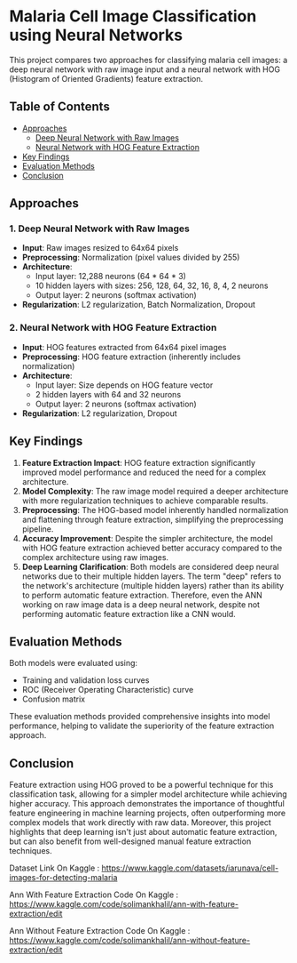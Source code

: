 # Malaria Cell Image Classification using Neural Networks

This project compares two approaches for classifying malaria cell images: a deep neural network with raw image input and a neural network with HOG (Histogram of Oriented Gradients) feature extraction.

## Table of Contents
- [Approaches](#approaches)
  - [Deep Neural Network with Raw Images](#1-deep-neural-network-with-raw-images)
  - [Neural Network with HOG Feature Extraction](#2-neural-network-with-hog-feature-extraction)
- [Key Findings](#key-findings)
- [Evaluation Methods](#evaluation-methods)
- [Conclusion](#conclusion)

## Approaches

### 1. Deep Neural Network with Raw Images

- **Input**: Raw images resized to 64x64 pixels
- **Preprocessing**: Normalization (pixel values divided by 255)
- **Architecture**: 
  - Input layer: 12,288 neurons (64 * 64 * 3)
  - 10 hidden layers with sizes: 256, 128, 64, 32, 16, 8, 4, 2 neurons
  - Output layer: 2 neurons (softmax activation)
- **Regularization**: L2 regularization, Batch Normalization, Dropout

### 2. Neural Network with HOG Feature Extraction

- **Input**: HOG features extracted from 64x64 pixel images
- **Preprocessing**: HOG feature extraction (inherently includes normalization)
- **Architecture**:
  - Input layer: Size depends on HOG feature vector
  - 2 hidden layers with 64 and 32 neurons
  - Output layer: 2 neurons (softmax activation)
- **Regularization**: L2 regularization, Dropout

## Key Findings

1. **Feature Extraction Impact**: HOG feature extraction significantly improved model performance and reduced the need for a complex architecture.
2. **Model Complexity**: The raw image model required a deeper architecture with more regularization techniques to achieve comparable results.
3. **Preprocessing**: The HOG-based model inherently handled normalization and flattening through feature extraction, simplifying the preprocessing pipeline.
4. **Accuracy Improvement**: Despite the simpler architecture, the model with HOG feature extraction achieved better accuracy compared to the complex architecture using raw images.
5. **Deep Learning Clarification**: Both models are considered deep neural networks due to their multiple hidden layers. The term "deep" refers to the network's architecture (multiple hidden layers) rather than its ability to perform automatic feature extraction. Therefore, even the ANN working on raw image data is a deep neural network, despite not performing automatic feature extraction like a CNN would.

## Evaluation Methods

Both models were evaluated using:
- Training and validation loss curves
- ROC (Receiver Operating Characteristic) curve
- Confusion matrix

These evaluation methods provided comprehensive insights into model performance, helping to validate the superiority of the feature extraction approach.

## Conclusion

Feature extraction using HOG proved to be a powerful technique for this classification task, allowing for a simpler model architecture while achieving higher accuracy. This approach demonstrates the importance of thoughtful feature engineering in machine learning projects, often outperforming more complex models that work directly with raw data. Moreover, this project highlights that deep learning isn't just about automatic feature extraction, but can also benefit from well-designed manual feature extraction techniques.


Dataset Link On Kaggle : https://www.kaggle.com/datasets/iarunava/cell-images-for-detecting-malaria

Ann With Feature Extraction Code On Kaggle : https://www.kaggle.com/code/solimankhalil/ann-with-feature-extraction/edit

Ann Without Feature Extraction Code On Kaggle : https://www.kaggle.com/code/solimankhalil/ann-without-feature-extraction/edit

